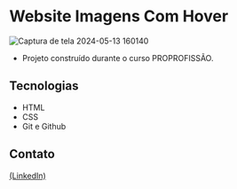# Website Imagens Com Hover

![Captura de tela 2024-05-13 160140](https://github.com/JoaoEduSB/Website_ImagensComHover/assets/146045770/df6defdf-69f3-4a86-b6fc-3208be346421)

- Projeto construído durante o curso PROPROFISSÃO.

## Tecnologias

- HTML
- CSS
- Git e Github

## Contato
[(LinkedIn)](https://www.linkedin.com/in/joaoedusb/)
